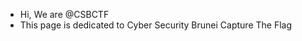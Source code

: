 - Hi, We are @CSBCTF 
- This page is dedicated to Cyber Security Brunei Capture The Flag


<!---
CSBCTF/CSBCTF is a ✨ special ✨ repository because its `README.md` (this file) appears on your GitHub profile.
You can click the Preview link to take a look at your changes.
--->
